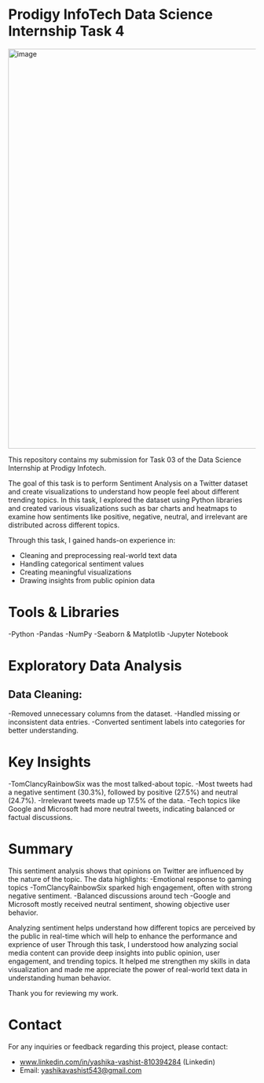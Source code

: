 # Prodigy InfoTech Data Science Internship Task 4

<img width="1474" height="814" alt="image" src="https://github.com/user-attachments/assets/727f8942-03b1-4352-b0b8-3685cdcd1332" />

This repository contains my submission for Task 03 of the Data Science Internship at Prodigy Infotech.

The goal of this task is to perform Sentiment Analysis on a Twitter dataset and create visualizations to understand how people feel about different trending topics.
In this task, I explored the dataset using Python libraries and created various visualizations such as bar charts and heatmaps to examine how sentiments like positive, negative, neutral, and irrelevant are distributed across different topics.

Through this task, I gained hands-on experience in:
- Cleaning and preprocessing real-world text data
- Handling categorical sentiment values
- Creating meaningful visualizations
- Drawing insights from public opinion data

# Tools & Libraries
-Python
-Pandas
-NumPy
-Seaborn & Matplotlib
-Jupyter Notebook

# Exploratory Data Analysis
## Data Cleaning:
-Removed unnecessary columns from the dataset.
-Handled missing or inconsistent data entries.
-Converted sentiment labels into categories for better understanding.

# Key Insights
-TomClancyRainbowSix was the most talked-about topic.
-Most tweets had a negative sentiment (30.3%), followed by positive (27.5%) and neutral (24.7%).
-Irrelevant tweets made up 17.5% of the data.
-Tech topics like Google and Microsoft had more neutral tweets, indicating balanced or factual discussions.

# Summary
This sentiment analysis shows that opinions on Twitter are influenced by the nature of the topic.
The data highlights:
-Emotional response to gaming topics
-TomClancyRainbowSix sparked high engagement, often with strong negative sentiment.
-Balanced discussions around tech
-Google and Microsoft mostly received neutral sentiment, showing objective user behavior.

Analyzing sentiment helps understand how different topics are perceived by the public in real-time which will help to enhance the performance and exprience of user
Through this task, I understood how analyzing social media content can provide deep insights into public opinion, user engagement, and trending topics. It helped me strengthen my skills in data visualization and made me appreciate the power of real-world text data in understanding human behavior.

Thank you for reviewing my work.

# Contact
For any inquiries or feedback regarding this project, please contact:

- www.linkedin.com/in/yashika-vashist-810394284 (Linkedin)
- Email: yashikavashist543@gmail.com


